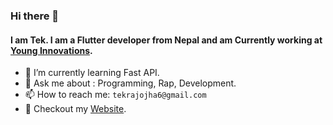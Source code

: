 ### Hi there 👋
#### I am Tek. I am a Flutter developer from Nepal and am Currently working at [Young Innovations](https://younginnovations.com.np/).
<!-- 🔭 I’m currently working on ...
-->
- 🌱 I’m currently learning Fast API.
- 💬 Ask me about : Programming, Rap, Development.
- 📫 How to reach me: `tekrajojha6@gmail.com`
- 🪪 Checkout my [Website](https://tekrajojha.com.np/).
